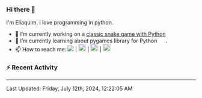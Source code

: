 ### Hi there 👋

I'm Eliaquim. I love programming in python.

- 🔭 I’m currently working on a [classic snake game with Python](https://github.com/eliaquimrs/snake-game)
- 🌱 I’m currently learning about pygames library for Python  <img height="15" width="15" src="https://cdn.simpleicons.org/Python" /> .
- 📫 How to reach me:
  <a href="https://twitter.com/eliaquimrsv"><img src="https://img.shields.io/twitter/url?url=https%3A%2F%2Ftwitter.com%2Feliaquimrsv"/></a> |
  <a style="margin-left=20px" href="https://www.instagram.com/eliaquimrs/"><img height="20" width="20" src="https://cdn.simpleicons.org/instagram"/></a> |
  <a href="https://www.facebook.com/eliaquim.rodrigues.1"><img height="20" width="20" src="https://cdn.simpleicons.org/facebook"/></a> |
  <a href="https://www.linkedin.com/in/eliaquimrs"><img height="20" width="20" src="https://cdn.simpleicons.org/linkedin"/></a>

### ⚡ Recent Activity
---
<!--RECENT_ACTIVITY:start-->
<!--RECENT_ACTIVITY:end-->

<!--RECENT_ACTIVITY:last_update-->
Last Updated: Friday, July 12th, 2024, 12:22:05 AM
<!--RECENT_ACTIVITY:last_update_end-->
<!--
**eliaquimrs/eliaquimrs** is a ✨ _special_ ✨ repository because its `README.md` (this file) appears on your GitHub profile.

Here are some ideas to get you started:

- 🔭 I’m currently working on ...
- 🌱 I’m currently learning ...
- 👯 I’m looking to collaborate on ...
- 🤔 I’m looking for help with ...
- 💬 Ask me about ...
- 📫 How to reach me: ...
- 😄 Pronouns: ...
- ⚡ Fun fact: ...
-->
